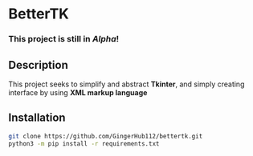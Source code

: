 # BetterTK
### This project is still in *Alpha*!

## Description
This project seeks to simplify and abstract **Tkinter**, and simply creating interface by using **XML markup language**
## Installation

```sh
git clone https://github.com/GingerHub112/bettertk.git
python3 -m pip install -r requirements.txt
